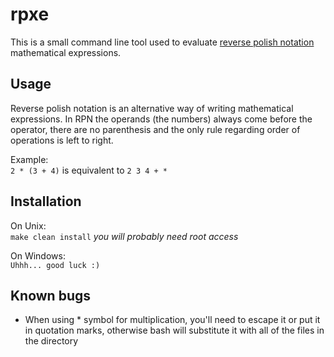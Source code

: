 rpxe
====

This is a small command line tool used to evaluate [reverse polish notation](https://en.wikipedia.org/wiki/Reverse_Polish_notation) mathematical expressions.

Usage
-----

Reverse polish notation is an alternative way of writing mathematical expressions. In RPN the operands (the numbers) always come before the operator, there are no parenthesis and the only rule regarding order of operations is left to right.

Example:  
`2 * (3 + 4)` is equivalent to `2 3 4 + *`

Installation
------------

On Unix:  
`make clean install`
*you will probably need root access*

On Windows:  
`Uhhh... good luck :)`

Known bugs
----------

 - When using * symbol for multiplication, you'll need to escape it or put it in quotation marks, otherwise bash will substitute it with all of the files in the directory
